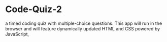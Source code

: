 # Code-Quiz-2
a timed coding quiz with multiple-choice questions. This app will run in the browser and will feature dynamically updated HTML and CSS powered by JavaScript,
